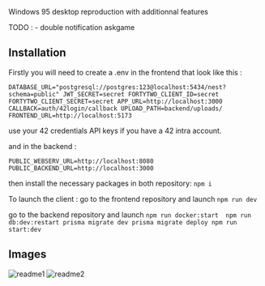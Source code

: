 Windows 95 desktop reproduction with additionnal features

TODO : - double notification askgame


## Installation

Firstly you will need to create a .env in the frontend that look like this : 

`DATABASE_URL="postgresql://postgres:123@localhost:5434/nest?schema=public"
JWT_SECRET=secret
FORTYTWO_CLIENT_ID=secret
FORTYTWO_CLIENT_SECRET=secret
APP_URL=http://localhost:3000
CALLBACK=auth/42login/callback
UPLOAD_PATH=backend/uploads/
FRONTEND_URL=http://localhost:5173`

use your 42 credentials API keys if you have a 42 intra account.

and in the backend :

`PUBLIC_WEBSERV_URL=http://localhost:8080
PUBLIC_BACKEND_URL=http://localhost:3000`

then install the necessary packages in both repository:
`npm i`

To launch the client :
go to the frontend repository and launch
`npm run dev`

go to the backend repository and launch
`npm run docker:start 
npm run db:dev:restart
prisma migrate dev
prisma migrate deploy
npm run start:dev`

## Images

![readme1](https://github.com/bperraud/ft_transcendence/assets/93911934/ed118971-9734-47e5-8d8f-c8e2f0c986aa)
![readme2](https://github.com/bperraud/ft_transcendence/assets/93911934/694a8d1a-aa01-4b6f-a692-06184da78e4c)
